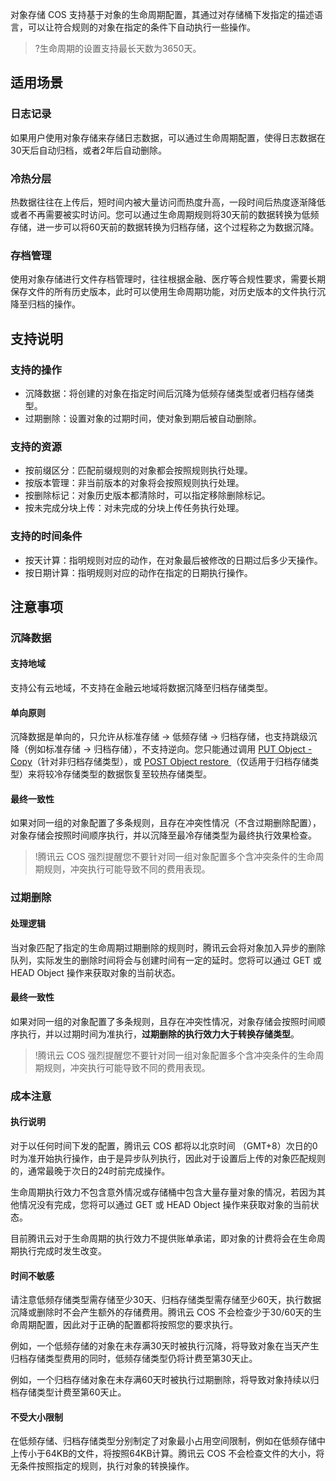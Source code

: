 对象存储 COS 支持基于对象的生命周期配置，其通过对存储桶下发指定的描述语言，可以让符合规则的对象在指定的条件下自动执行一些操作。

>?生命周期的设置支持最长天数为3650天。

## 适用场景

### 日志记录

如果用户使用对象存储来存储日志数据，可以通过生命周期配置，使得日志数据在30天后自动归档，或者2年后自动删除。

### 冷热分层

热数据往往在上传后，短时间内被大量访问而热度升高，一段时间后热度逐渐降低或者不再需要被实时访问。您可以通过生命周期规则将30天前的数据转换为低频存储，进一步可以将60天前的数据转换为归档存储，这个过程称之为数据沉降。

### 存档管理

使用对象存储进行文件存档管理时，往往根据金融、医疗等合规性要求，需要长期保存文件的所有历史版本，此时可以使用生命周期功能，对历史版本的文件执行沉降至归档的操作。

## 支持说明

### 支持的操作

- 沉降数据：将创建的对象在指定时间后沉降为低频存储类型或者归档存储类型。
- 过期删除：设置对象的过期时间，使对象到期后被自动删除。

### 支持的资源

- 按前缀区分：匹配前缀规则的对象都会按照规则执行处理。
- 按版本管理：非当前版本的对象将会按照规则执行处理。
- 按删除标记：对象历史版本都清除时，可以指定移除删除标记。
- 按未完成分块上传：对未完成的分块上传任务执行处理。

### 支持的时间条件

- 按天计算：指明规则对应的动作，在对象最后被修改的日期过后多少天操作。
- 按日期计算：指明规则对应的动作在指定的日期执行操作。

## 注意事项

### 沉降数据

#### 支持地域

支持公有云地域，不支持在金融云地域将数据沉降至归档存储类型。

#### 单向原则

沉降数据是单向的，只允许从标准存储 → 低频存储 → 归档存储，也支持跳级沉降（例如标准存储 → 归档存储），不支持逆向。您只能通过调用 [PUT Object - Copy](https://cloud.tencent.com/document/product/436/10881)（针对非归档存储类型），或 [POST Object restore ](https://cloud.tencent.com/document/product/436/12633)（仅适用于归档存储类型）来将较冷存储类型的数据恢复至较热存储类型。

#### 最终一致性

如果对同一组的对象配置了多条规则，且存在冲突性情况（不含过期删除配置），对象存储会按照时间顺序执行，并以沉降至最冷存储类型为最终执行效果检查。
>!腾讯云 COS 强烈提醒您不要针对同一组对象配置多个含冲突条件的生命周期规则，冲突执行可能导致不同的费用表现。

### 过期删除

#### 处理逻辑

当对象匹配了指定的生命周期过期删除的规则时，腾讯云会将对象加入异步的删除队列，实际发生的删除时间将会与创建时间有一定的延时。您将可以通过 GET 或 HEAD Object 操作来获取对象的当前状态。

#### 最终一致性

如果对同一组的对象配置了多条规则，且存在冲突性情况，对象存储会按照时间顺序执行，并以过期时间为准执行，**过期删除的执行效力大于转换存储类型**。
>!腾讯云 COS 强烈提醒您不要针对同一组对象配置多个含冲突条件的生命周期规则，冲突执行可能导致不同的费用表现。

### 成本注意

#### 执行说明

对于以任何时间下发的配置，腾讯云 COS 都将以北京时间 （GMT+8）次日的0时为准开始执行操作，由于是异步队列执行，因此对于设置后上传的对象匹配规则的，通常最晚于次日的24时前完成操作。

生命周期执行效力不包含意外情况或存储桶中包含大量存量对象的情况，若因为其他情况没有完成，您将可以通过 GET 或 HEAD Object 操作来获取对象的当前状态。

目前腾讯云对于生命周期的执行效力不提供账单承诺，即对象的计费将会在生命周期执行完成时发生改变。

#### 时间不敏感

请注意低频存储类型需存储至少30天、归档存储类型需存储至少60天，执行数据沉降或删除时不会产生额外的存储费用。腾讯云 COS 不会检查少于30/60天的生命周期配置，因此对于正确的配置都将按照您的要求执行。

例如，一个低频存储的对象在未存满30天时被执行沉降，将导致对象在当天产生归档存储类型费用的同时，低频存储类型仍将计费至第30天止。

例如，一个归档存储对象在未存满60天时被执行过期删除，将导致对象持续以归档存储类型计费至第60天止。

#### 不受大小限制

在低频存储、归档存储类型分别制定了对象最小占用空间限制，例如在低频存储中上传小于64KB的文件，将按照64KB计算。腾讯云 COS 不会检查文件的大小，将无条件按照指定的规则，执行对象的转换操作。 
